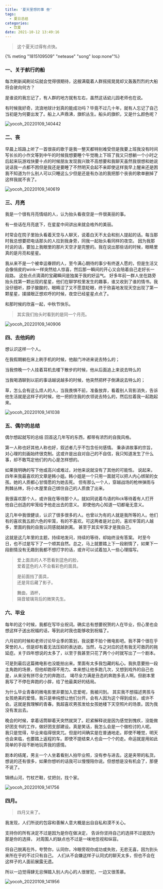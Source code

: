 ```yaml
---
title: '夏天里想的事 叁'
tags:
  - 夏日总结
categories:
  - 饮夏
date: 2021-10-12 13:49:16
---
```


> 这个夏天过得有点快。



{% meting "1815109509" "netease" "song" loop:none"%}  



### 一、关于航行的船

每次刷新闻刷论坛就会觉得很期待，这艘满载着人群摇摇晃晃却又轰轰烈烈的大船将会驶向何方？

是谁说的我忘记了，有人群的地方就有左右，虽然这话幼儿园老师也在说。

有时候我好奇，流浪地球计划真的能成功吗？毕竟不过几十年，就有人忘记了自己当初是为何要出发了。船上人声鼎沸，旗帜丛生。船头的旗帜，又是什么颜色呢？

![yocoh_20220109_140442](https://file.yocoh.cn/images/yocoh_20220109_140442.png)

### 二、丧

早晨上班路上听了一首很丧的歌于是我一整天都特别难受但是我要上班我没有时间写长长的小作文等到中午的时候我想要睡个午觉晚上下班了我又只想躺一个小时之后起来玩游戏快要十点的时候朋友发现我兴致不高想要和我聊天虽然我很想和她说说话我一点都不困但是我还是要睡了不然明天会起不来即使这样我早上醒来还是困我不知道为什么别人可以只睡这么少但是还是有办法的我把那个丧丧的歌单删掉了这样我就不丧了。

![yocoh_20220109_140619](https://file.yocoh.cn/images/yocoh_20220109_140619.png)

### 三、月亮

我是一个很有月亮情结的人，认为抬头看夜空是一件很美丽的事。

 有一些话在月亮底下，在星星中间讲出来就会格外的美丽。

 时常会在院子里抬头看着天空与人聊天，说着白天不太会和别人提起的话。每当那时我总想要把电话那头的人拉到我身旁，同我一起抬头看同样的夜空。 因为我那时说的话，要加上我眼里的那片天空才是完整的。我在说出那些话的时候，眼睛里真的是月亮和星星。 

我从来不是一个被幸运眷顾的人，至今满心期待的事少有终遂人愿的，但是生活又会像俏皮的wink一样突然给人惊喜，然后那一瞬间的开心又会陪着自己走好长一段路。 这些点点滴滴的宝藏瞬间是独属于我的好运气。 好多年前一群人坐在路旁抬头找第一颗出现的星星，他们在聊学校里发生的趣事，谁又收到了谁的情书。我没仔细听，脖子酸酸的，眼睛涩了又不愿意眨眼，终于欣喜地发现天空出现了第一颗星星，揉揉眼正想欢呼的时候，夜空已经星星点点了。 

和那时候的欣喜一起，中秋节快乐。

> 其实我们抬头时看到的是同一个月亮。

![yocoh_20220109_140906](https://file.yocoh.cn/images/yocoh_20220109_140906.png)

### 四、去他妈的

 想认识这样一个人。

在我假期躺在床上刷手机的时候，他敲门冲进来说去特么的；

当我傍晚一个人挂着耳机去楼下散步的时候，他从后面追上来说去特么的

当我喝酒聊到以前的事话越说越多的时候，他突然把杯子倒满说去特么的；

草，怎么会有这么烦人的人，当我畏惧不前，准备放弃，看着别人背影消失，告诉他生活就是这样子的时候，他一把抓住我的衣领说去特么的，然后拉着我一起跑起来。

![yocoh_20220109_141038](https://file.yocoh.cn/images/yocoh_20220109_141038.png)

### 五、偶尔的总结

偶尔想起就写的总结 回首这几年写的东西，都带有浓烈的自我风格。 

第一人称也好其他人称也好，叙述者几乎不包含任何感情。 秉承讲故事的宗旨，对心理的刻画始终很克制。这或许是出自对自己的不自信，我只知道发生了什么事，却不敢笃定他们的内心是怎样想的。 

如果我明确的写下他或高兴或难过，对他来说就没有了其他的可能性。 说起来，四年来我最喜欢的文章是韩小姐。韩小姐是一个只用一面就可以把人内心绑架的女孩。她的人质都心甘情愿的为她去死。 但有那么一个人，穿越战场的枪林弹雨与荆棘丛林，将小木屋里自己绑住自己的人质救了出来。 

我很喜欢那个人，或许我在等待那个人。就如同说着鸟语的Rick等待着有人打开他自己创造的牢笼给予他走出去的意义。 即使他内心知道一切都毫无意义。 

这几年中我很健谈，认识了很多很多的人。也曾以为有的人就是我所等的人。他们有的喜欢我五颜六色的牢笼，有的不喜欢。可这两者是对立的，喜欢牢笼的人越多，里面的我的自我认同感就越剥离。 甚至于其实牢笼才是我自己。 

这就是这几年里的主题，持续地发问，持续的等待，却始终没有答案。 时至今日，也不过是写下了一个顺其自然。总之，马上就要踏上下一段剧情了，如果下一段剧情没有无趣到我都不想打字的话，或许可以试着加入一些心理描写。

> 爱上面具的人不愿看到蓝色的脸，  
> 爱着蓝色的人不会看彩色的面具。
>
> 是前面挡了面具，  
> 还是背后藏了影子。  
>
> 舞曲，酒杯，  
> 隔音玻璃背后的微笑先生。



### 六、毕业

每年的这个时候，我都在写毕业祝词。确实总有想要祝贺的人在毕业，但心里也会想这样子送出祝福的话，等到此时我也能够收到祝福了。  

 六月初的时候和老师讨论毕业季的策划，我说要不拍个微电影吧。我不算个很在乎荣誉的人，但是却有着无法压抑的表达欲。当然，与之对应的还有我无可救药的拖延症。关于四年想说的太多了，以至于我甚至只花了两个小时就写出了一个剧本。

可是到最后这篇微电影也没能拍出来。里面有太多我包藏的私心。我执意要拍一段主角跑的场景，但他却跑得不用力。本来想让他多跑几次，又想到戏外的自己也是，从来没有拼尽全力的奔跑过。 竭尽全力满是丑态的奔跑多丢人啊。但剧本里我写了不停在奔跑的小胖，给了他最美好的结局。  

为什么毕业青春的微电影里非要加入恋爱呢，我被问到。 其实我不想描述男孩与女孩绝美的爱情，我只是单纯想让他们分开。会有人因为这个得到成长，或许不会。这就是我理解的青春。我超喜欢男孩发给女孩她楼下天空照片的场景。因为我没有发出去。  

 晚会的时候，拿着话筒聊着天突然就哭了。赶紧解释说是因为感觉到愧疚，没能做好团支书的工作，做好团支部建设。真是笑话，我怎么会是一个做检讨的人呢。 我只是觉得，毕业来临得很突兀。但是时间确实是在普通地走。即使不睡觉，明天也会来临，也要踏上返程的车。即使不提结束人也会一个个的走。命运就是用如此简单的手段不断地玩弄我的感情。  

剧本的结尾，男主一个人坐着看别人拍毕业照，没有参与进去。这是夹带的私货。 想说的还有很多，如果你想听的话我可以慢慢陪你说。但想想是没有机会了，那便不说了。  

 锦绣山河，竹杖芒鞋，仗把剑，找个家。

![yocoh_20220109_141756](https://file.yocoh.cn/images/yocoh_20220109_141756.png)

### 四月。

> 四月又来了。

我发现，人们所说的包容和善解人意大概是出自自私和漠不关心。 

支持你的所有决定不过是因为是你在做决定， 告诉你坚持自己的选择不过是因为那是你的选择， 对周围人的缺点也不过是一味地忽视和纵容。 

将自己脱离在外，夸赞你，认同你，冷眼旁观你成功或失败，无悲无喜，因为到头来所在乎的不过只有自己。 人们从不会嫌这样子认同式的聊天太多，但也不会在这样子的人面前展露无遗。

所以一边觉得肆无忌惮踏入别人内心的人很冒犯，一边又很羡慕。

![yocoh_20220109_141956](https://file.yocoh.cn/images/yocoh_20220109_141956.png)